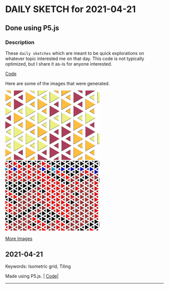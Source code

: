 # DAILY SKETCH for 2021-04-21

## Done using P5.js

### Description

These `daily sketches` which are meant to be quick explorations     on whatever topic interested me on that day. This code is not typically optimized, but I share it as-is     for anyone interested.

[Code](2021-04-21) 

Here are some of the images that were generated.

<img src = 'images/keep_2021-04-21-13-35-11.png' width = '300'> 
<img src = 'images/keep_2021-04-21-22-53-43.png' width = '300'> 


[More Images](2021-04-21/images) 

## 2021-04-21
Keywords: Isometric grid, Tiling
 

Made using P5.js. | [Code](2021/2021-04-21/)| 

-----

